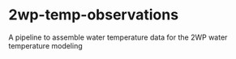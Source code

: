 # 2wp-temp-observations
A pipeline to assemble water temperature data for the 2WP water temperature modeling
